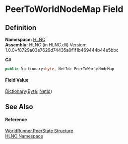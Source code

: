 # PeerToWorldNodeMap Field




## Definition
**Namespace:** <a href="N_HLNC">HLNC</a>  
**Assembly:** HLNC (in HLNC.dll) Version: 1.0.0+f8729a03e7629d74435a0f1f1b469444b44e5bbc

**C#**
``` C#
public Dictionary<byte, NetId> PeerToWorldNodeMap
```



#### Field Value
<a href="https://learn.microsoft.com/dotnet/api/system.collections.generic.dictionary-2" target="_blank" rel="noopener noreferrer">Dictionary</a>(<a href="https://learn.microsoft.com/dotnet/api/system.byte" target="_blank" rel="noopener noreferrer">Byte</a>, <a href="T_HLNC_NetId">NetId</a>)

## See Also


#### Reference
<a href="T_HLNC_WorldRunner_PeerState">WorldRunner.PeerState Structure</a>  
<a href="N_HLNC">HLNC Namespace</a>  

